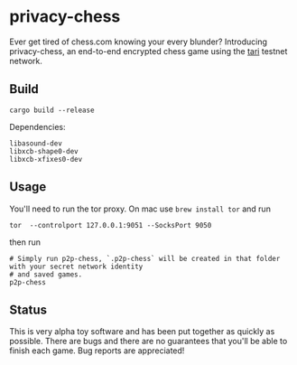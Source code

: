 # privacy-chess

Ever get tired of chess.com knowing your every blunder? Introducing privacy-chess, an end-to-end encrypted chess game
using the [tari](https://github.com/tari-project/tari) testnet network.

## Build

`cargo build --release`

Dependencies: 

```
libasound-dev 
libxcb-shape0-dev
libxcb-xfixes0-dev
```

## Usage

You'll need to run the tor proxy. On mac use `brew install tor` and run

```shell
tor  --controlport 127.0.0.1:9051 --SocksPort 9050 
```

then run

```shell
# Simply run p2p-chess, `.p2p-chess` will be created in that folder with your secret network identity
# and saved games.
p2p-chess
```

## Status

This is very alpha toy software and has been put together as quickly as possible. There are bugs and there are
no guarantees that you'll be able to finish each game. Bug reports are appreciated!
